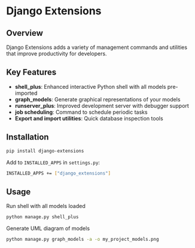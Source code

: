 # Django Extensions

## Overview
Django Extensions adds a variety of management commands and utilities that improve productivity for developers.

## Key Features
- **shell_plus**: Enhanced interactive Python shell with all models pre-imported
- **graph_models**: Generate graphical representations of your models
- **runserver_plus**: Improved development server with debugger support
- **job scheduling**: Command to schedule periodic tasks
- **Export and import utilities**: Quick database inspection tools

## Installation
```bash
pip install django-extensions
```

Add to `INSTALLED_APPS` in `settings.py`:
```bash
INSTALLED_APPS += ["django_extensions"]
```

## Usage
Run shell with all models loaded
```bash
python manage.py shell_plus
```

Generate UML diagram of models
```bash
python manage.py graph_models -a -o my_project_models.png
```
